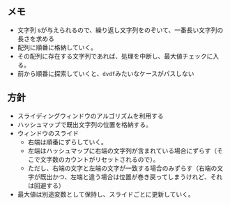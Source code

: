 ## メモ

- 文字列 sが与えられるので、繰り返し文字列をのぞいて、一番長い文字列の長さを求める
- 配列に順番に格納していく。
- その配列に存在する文字列であれば、処理を中断し、最大値チェックに入る。
- 前から順番に探索していくと、`dvdf`みたいなケースがパスしない

## 方針
- スライディングウィンドウのアルゴリズムを利用する 
- ハッシュマップで既出文字列の位置を格納する。
- ウィンドウのスライド
    - 右端は順番にずらしていく。
    - 左端はハッシュマップに右端の文字列が含まれている場合にずらす（そこで文字数のカウントがリセットされるので）。
    - ただし、右端の文字と左端の文字が一致する場合のみずらす（右端の文字が既出かつ、左端と違う場合は位置が巻き戻ってしまうけれど、それは回避する）
- 最大値は別途変数として保持し、スライドごとに更新していく。
